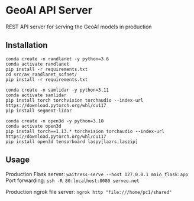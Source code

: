 # GeoAI API Server
REST API server for serving the GeoAI models in production

## Installation
```
conda create -n randlanet -y python=3.6
conda activate randlanet
pip install -r requirements.txt
cd src/av_randlanet_scfnet/
pip install -r requirements.txt
```

```
conda create -n samlidar -y python=3.11
conda activate samlidar
pip install torch torchvision torchaudio --index-url https://download.pytorch.org/whl/cu117
pip install segment-lidar
```

```
conda create -n open3d -y python=3.10
conda activate open3d
pip install torch==1.13.* torchvision torchaudio --index-url https://download.pytorch.org/whl/cu117
pip install open3d tensorboard laspy[lazrs,laszip]
```

## Usage
Production Flask server: `waitress-serve --host 127.0.0.1 main_flask:app`
Port forwarding: `ssh -R 80:localhost:8080 serveo.net`

Production ngrok file server: `ngrok http "file:///home/pc1/shared"`

